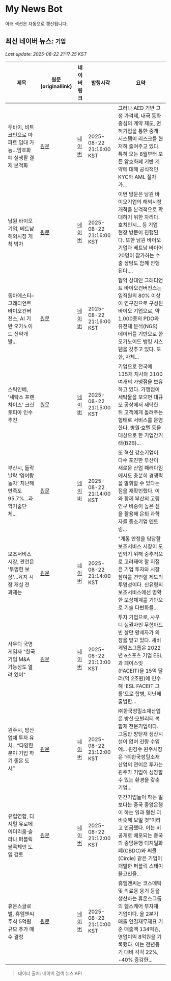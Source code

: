 # My News Bot

아래 섹션은 자동으로 갱신됩니다.

<!-- NEWS:START -->
## 최신 네이버 뉴스: `기업`
_Last update: 2025-08-22 21:17:25 KST_

| 제목 | 원문(originallink) | 네이버 링크 | 발행시각 | 요약 |
|---|---|---|---|---|
| 두바이, 비트코인으로 아파트 임대 가능…암호화폐 실생활 결제 본격화 | [원문](https://www.tokenpost.kr/news/cryptocurrency/279329) | [네이버](https://www.tokenpost.kr/news/cryptocurrency/279329) | 2025-08-22 21:16:00 KST | 그러나 AED 기반 고정 가격제, 내국 통화 중심의 계약 제도, 면허기업을 통한 중개 시스템이 리스크를 현저히 줄여주고 있다. 특히 오는 8월부터 모든 암호화폐 기반 계약에 대해 공식적인 KYC와 AML 절차가... |
| 남원 바이오기업, 베트남 해외시장 개척 박차 | [원문](https://www.sentv.co.kr/article/view/sentv202508220161) | [네이버](https://www.sentv.co.kr/article/view/sentv202508220161) | 2025-08-22 21:16:00 KST | 이번 방문은 남원 바이오기업의 해외시장 개척을 본격적으로 확대하기 위한 자리다. 호치민시... 등 기업 현장 방문이 진행된다. 또한 남원 바이오기업과 베트남 바이어 20명이 참가하는 수출 상담도 함께 진행된다.... |
| 동아에스티–그래디언트 바이오컨버전스, AI 기반 오가노이드 신약개발... | [원문](https://www.nbntv.co.kr/news/articleView.html?idxno=4007405) | [네이버](https://www.nbntv.co.kr/news/articleView.html?idxno=4007405) | 2025-08-22 21:16:00 KST | 협약 상대인 그래디언트 바이오컨버전스는 임직원의 80% 이상이 연구진으로 구성된 바이오 기업으로, 약 1,000종의 PDO와 유전체 분석(NGS) 데이터를 기반으로 한 오가노이드 뱅킹 시스템을 갖추고 있다. 또한, 자체... |
| 스틱인베, '세탁소 프랜차이즈' 크린토피아 인수 추진 | [원문](https://view.asiae.co.kr/article/2025082221143024711) | [네이버](https://n.news.naver.com/mnews/article/277/0005640963?sid=101) | 2025-08-22 21:15:00 KST | 기업으로 전국에 135개 지사와 3100여개의 가맹점을 보유하고 있다. 가맹점이 세탁물을 모으면 대규모 공장에서 세탁한 뒤 고객에게 돌려주는 형태로 서비스를 운영한다. 병원·호텔 등을 대상으로 한 기업간거래(B2B)... |
| 부산시, 들락날락 ‘영어랑 놀자’ 지난해 만족도 95.7%...과학기술단체... | [원문](https://www.ekn.kr/web/view.php?key=20250822028029437) | [네이버](https://www.ekn.kr/web/view.php?key=20250822028029437) | 2025-08-22 21:14:00 KST | 또 혁신 강소기업이 다수 포진한 부산이 새로운 산업 패러다임에서도 충분히 경쟁력을 발휘할 수 있다는 점을 재확인했다. 이와 함께 부산의 고령인구 비중이 높은 점을 활용해 은퇴 과학자를 중소기업 멘토링... |
| 보조서비스 시장, 관건은 '투명한 보상'...육지 시장 개설 전 과제는 | [원문](https://www.electimes.com/news/articleView.html?idxno=359073) | [네이버](https://www.electimes.com/news/articleView.html?idxno=359073) | 2025-08-22 21:14:00 KST | "계통 안정을 담당할 보조서비스 시장이 도입되기 위해 중추적으로 고려돼야 할 지점은 기업 투자와 시장 참여를 견인할 제도의 투명성이다. 신유형의 보조서비스에선 명확한 보상체계를 기반으로 기술 다변화를... |
| 사우디 국영 게임사 "한국 기업 M&A 가능성도 열려 있어" | [원문](https://www.yna.co.kr/view/AKR20250822164100017?input=1195m) | [네이버](https://n.news.naver.com/mnews/article/001/0015581817?sid=105) | 2025-08-22 21:13:00 KST | 투자 기업으로, 사우디 실권자인 무함마드 빈 살만 왕세자가 의장을 맡고 있다. 새비게임즈그룹은 2022년 e스포츠 기업 ESL과 페이스잇(FACEIT)을 15억 달러(약 2조원)에 인수해 'ESL FACEIT 그룹'으로 합병, 지난해 출범한... |
| 원주시, 방산 업체 투자 유치…“다양한 분야 기업 하기 좋은 도시” | [원문](https://www.kukinews.com/article/view/kuk202508220195) | [네이버](https://www.kukinews.com/article/view/kuk202508220195) | 2025-08-22 21:12:00 KST | ㈜한국정밀소재산업은 방산·모빌리티 복합재 전문기업이다. 그동안 방탄재 생산시설이 없어 전량 수입에... 원강수 원주시장은 “㈜한국정밀소재산업의 연이은 투자는 원주가 기업이 성장할 수 있는 환경을 갖춘 기업... |
| 유럽연합, 디지털 유로에 이더리움·솔라나 퍼블릭 블록체인 도입 검토 | [원문](http://coinreaders.com/181848) | [네이버](http://coinreaders.com/181848) | 2025-08-22 21:12:00 KST | 민간기업들이 하는 일보다는 중국 중앙은행이 하는 일과 훨씬 더 비슷해 보일 것"이라고 언급했다. 이는 비공개로 배포되는 중국의 중앙은행 디지털화폐(CBDC)와 써클(Circle) 같은 기업이 개발한 퍼블릭 스테이블코인을... |
| 휴온스글로벌, 휴엠앤씨 주식 5억원 규모 추가 매수 결정 | [원문](http://www.intn.co.kr/news/articleView.html?idxno=2045506) | [네이버](http://www.intn.co.kr/news/articleView.html?idxno=2045506) | 2025-08-22 21:10:00 KST | 휴엠앤씨는 코스메틱 및 의료용 용기 등을 생산하는 휴온스그룹의 헬스케어 부자재 기업이다. 올 2분기 매출 연결재무제표 기준 매출액 134억원, 영업이익 8억원을 기록했다. 이는 전년동기 대비 각각 22%, -40% 증감한... |

> 데이터 출처: 네이버 검색 뉴스 API
<!-- NEWS:END -->
